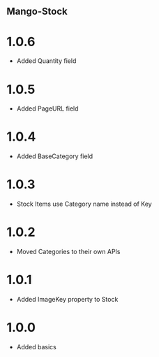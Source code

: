 ## Mango-Stock

# 1.0.6

* Added Quantity field

# 1.0.5

* Added PageURL field

# 1.0.4

* Added BaseCategory field

# 1.0.3

* Stock Items use Category name instead of Key

# 1.0.2

* Moved Categories to their own APIs

# 1.0.1

* Added ImageKey property to Stock

# 1.0.0

* Added basics